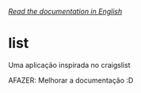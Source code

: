 *[Read the documentation in English](https://github.com/relson/list/blob/master/README.md)*

# list
Uma aplicação inspirada no craigslist

AFAZER: Melhorar a documentação :D

